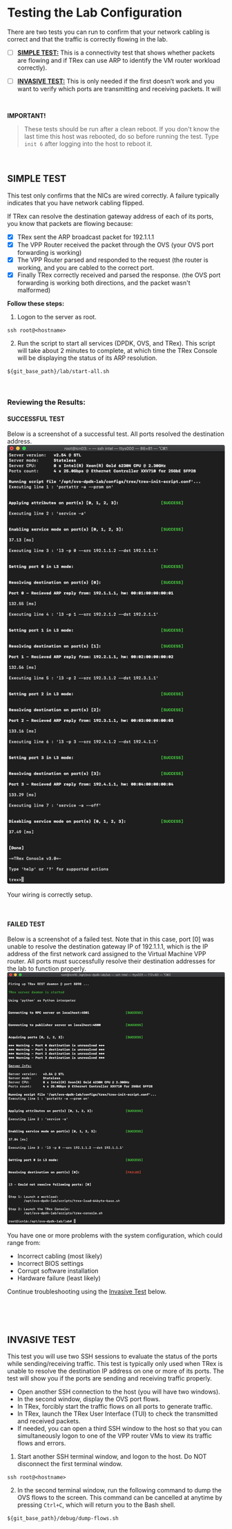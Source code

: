 # Testing the Lab Configuration


There are two tests you can run to confirm that your network cabling is correct and that the traffic is correctly flowing in the lab.

- [ ] **[SIMPLE TEST:](#simple-test)** This is a connectivity test that shows whether packets are flowing and if TRex can use ARP to identify the VM router workload correctly). 

- [ ] **[INVASIVE TEST:](#invasive-test)** This is only needed if the first doesn’t work and you want to verify which ports are transmitting and receiving packets. It will 

&nbsp;

**IMPORTANT!**
> These tests should be run after a clean reboot. If you don't know the last time this host was rebooted, do so before running the test. Type `init 6` after logging into the host to reboot it.

&nbsp;

## SIMPLE TEST
This test only confirms that the NICs are wired correctly. A failure typically indicates that you have network cabling flipped.

If TRex can resolve the destination gateway address of each of its ports, you know that packets are flowing because:
- [x] TRex sent the ARP broadcast packet for 192.1.1.1
- [x] The VPP Router received the packet through the OVS (your OVS port forwarding is working)
- [x] The VPP Router parsed and responded to the request (the router is working, and you are cabled to the correct port.
- [x] Finally TRex correctly received and parsed the response. (the OVS port forwarding is working both directions, and the packet wasn't malformed)

**Follow these steps:**
1. Logon to the server as root.
```
ssh root@<hostname>
```

2. Run the script to start all services (DPDK, OVS, and TRex). This script will take about 2 minutes to complete, at which time the TRex Console will be displaying the status of its ARP resolution.
```
${git_base_path}/lab/start-all.sh
```
&nbsp;

### Reviewing the Results:

#### SUCCESSFUL TEST
Below is a screenshot of a successful test. All ports resolved the destination address.
![test-doc_test-simple_initial-screen_good](/images/test-doc_test-simple_initial-screen_good.png)

Your wiring is correctly setup.

&nbsp;

#### FAILED TEST
Below is a screenshot of a failed test. Note that in this case, port [0] was unable to resolve the destination gateway IP of 192.1.1.1, which is the IP address of the first network card assigned to the Virtual Machine VPP router. All ports must successfully resolve their destination addresses for the lab to function properly.
![test-doc_test-simple_initial-screen_bad](/images/test-doc_test-simple_initial-screen_bad.png)

You have one or more problems with the system configuration, which could range from:
* Incorrect cabling (most likely)
* Incorrect BIOS settings
* Corrupt software installation
* Hardware failure (least likely)

Continue troubleshooting using the [Invasive Test](#invasive-test) below.

&nbsp;

&nbsp;

## INVASIVE TEST
This test you will use two SSH sessions to evaluate the status of the ports while sending/receiving traffic. This test is typically only used when TRex is unable to resolve the destination IP address on one or more of its ports. The test will show you if the ports are sending and receiving traffic properly.
* Open another SSH connection to the host (you will have two windows).
* In the second window, display the OVS port flows.
* In TRex, forcibly start the traffic flows on all ports to generate traffic.
* In TRex, launch the TRex User Interface (TUI) to check the transmitted and received packets.
* If needed, you can open a third SSH window to the host so that you can simultaneously logon to one of the VPP router VMs to view its traffic flows and errors.

1. Start another SSH terminal window, and logon to the host. Do NOT disconnect the first terminal window.
```
ssh root@<hostname>
```
2. In the second terminal window, run the following command to dump the OVS flows to the screen. This command can be cancelled at anytime by pressing `Ctrl+C`, which will return you to the Bash shell.
```
${git_base_path}/debug/dump-flows.sh
```
